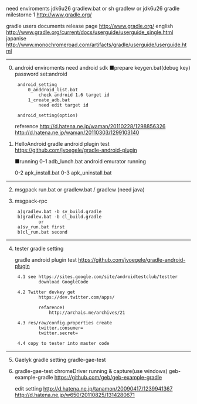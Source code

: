 need enviroments 
	jdk6u26
	gradlew.bat or sh gradlew
		or
	jdk6u26
	gradle milestorne 1 http://www.gradle.org/

gradle users documents
	release page  http://www.gradle.org/
	english  http://www.gradle.org/current/docs/userguide/userguide_single.html
	japanise http://www.monochromeroad.com/artifacts/gradle/userguide/userguide.html

---------------------------------------------------------------------
0. android enviroments
	need android sdk
	■prepare
		keygen.bat(debug key)
		password set:android

		android_setting
			0_anddroid_list.bat
				check android 1.6 target id
			1_create_adb.bat
				need edit target id

		android_setting(option)

	reference 
		http://d.hatena.ne.jp/waman/20110228/1298856326
		http://d.hatena.ne.jp/waman/20110303/1299103140


1. HelloAndroid
	gradle android plugin test
			https://github.com/jvoegele/gradle-android-plugin

	■running
	0-1	adb_lunch.bat
			android emurator running
	
	0-2	apk_install.bat
	0-3	apk_uninstall.bat

---------------------------------------------------------------------
2. msgpack
		run.bat
			or
		gradlew.bat / gradlew (need java)

3. msgpack-rpc

		a)gradlew.bat -b sv_build.gradle
		b)gradlew.bat -b cl_build.gradle
				or
		a)sv_run.bat first
		b)cl_run.bat second

---------------------------------------------------------------------
4. tester gradle setting

	gradle android plugin test
			https://github.com/jvoegele/gradle-android-plugin

		4.1 see https://sites.google.com/site/androidtestclub/testter
				download GoogleCode
		
		4.2	Twitter devkey get
				https://dev.twitter.com/apps/

				refarence)
					http://archais.me/archives/21
				
		4.3	res/raw/config.properties create
				twitter.consumer=
				twitter.secret=

		4.4	copy to tester into master code


---------------------------------------------------------------------
5. Gaelyk gradle setting
	gradle-gae-test

6. gradle-gae-test chromeDriver running & capture(use windows)
	geb-example-gradle
		https://github.com/geb/geb-example-gradle

	edit setting
		http://d.hatena.ne.jp/tanamon/20090417/1239941367
		http://d.hatena.ne.jp/w650/20110825/1314280671


